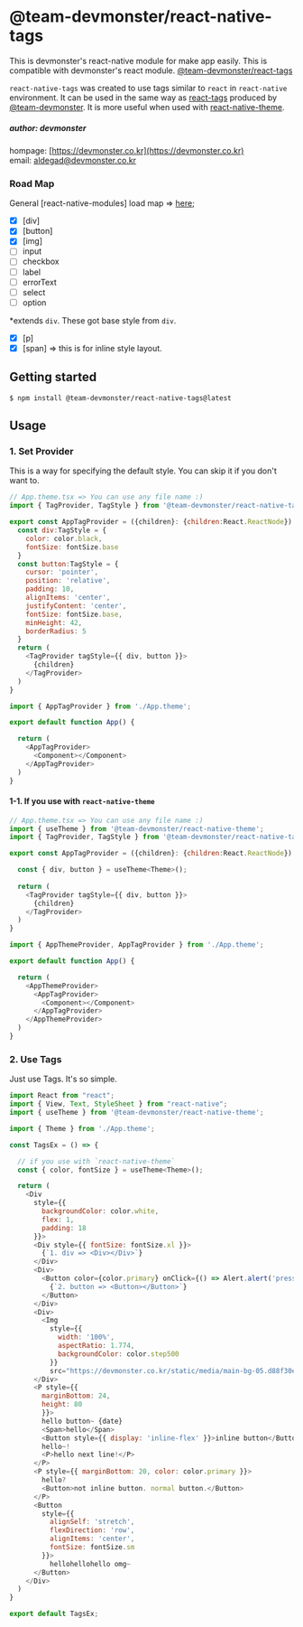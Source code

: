 # @team-devmonster/react-native-tags

This is devmonster's react-native module for make app easily. This is compatible with devmonster's react module.
[@team-devmonster/react-tags](https://www.npmjs.com/package/@team-devmonster/react-tags)

`react-native-tags` was created to use tags similar to `react` in `react-native` environment.
It can be used in the same way as [react-tags](https://www.npmjs.com/package/@team-devmonster/react-tags) produced by [@team-devmonster](https://devmonster.co.kr).
It is more useful when used with [react-native-theme](https://github.com/team-devmonster/react-native-modules/tree/master/local_modules/theme).

##### author: devmonster 
hompage: [https://devmonster.co.kr](https://devmonster.co.kr)<br>
email: [aldegad@devmonster.co.kr](mailto:aldegad@devmonster.co.kr)



### Road Map

General [react-native-modules] load map => [here](https://github.com/team-devmonster/react-native-modules);

- [x] [div]
- [x] [button]
- [X] [img]
- [ ] input
- [ ] checkbox
- [ ] label
- [ ] errorText
- [ ] select
- [ ] option

*extends `div`. These got base style from `div`.
- [x] [p]
- [x] [span] => this is for inline style layout.

## Getting started

`$ npm install @team-devmonster/react-native-tags@latest`


## Usage


### 1. Set Provider

This is a way for specifying the default style. You can skip it if you don't want to.

```javascript
// App.theme.tsx => You can use any file name :)
import { TagProvider, TagStyle } from '@team-devmonster/react-native-tags';

export const AppTagProvider = ({children}: {children:React.ReactNode}) => {
  const div:TagStyle = {
    color: color.black,
    fontSize: fontSize.base
  }
  const button:TagStyle = {
    cursor: 'pointer',
    position: 'relative',
    padding: 10,
    alignItems: 'center',
    justifyContent: 'center',
    fontSize: fontSize.base,
    minHeight: 42,
    borderRadius: 5
  }
  return (
    <TagProvider tagStyle={{ div, button }}>
      {children}
    </TagProvider>
  )
}
```

```javascript
import { AppTagProvider } from './App.theme';

export default function App() {

  return (
    <AppTagProvider>
      <Component></Component>
    </AppTagProvider>
  )
}
```

#### 1-1. If you use with `react-native-theme`

```javascript
// App.theme.tsx => You can use any file name :)
import { useTheme } from '@team-devmonster/react-native-theme';
import { TagProvider, TagStyle } from '@team-devmonster/react-native-tags';

export const AppTagProvider = ({children}: {children:React.ReactNode}) => {

  const { div, button } = useTheme<Theme>();
  
  return (
    <TagProvider tagStyle={{ div, button }}>
      {children}
    </TagProvider>
  )
}
```

```javascript
import { AppThemeProvider, AppTagProvider } from './App.theme';

export default function App() {

  return (
    <AppThemeProvider>
      <AppTagProvider>
        <Component></Component>
      </AppTagProvider>
    </AppThemeProvider>
  )
}
```


### 2. Use Tags

Just use Tags. It's so simple.

```javascript
import React from "react";
import { View, Text, StyleSheet } from "react-native";
import { useTheme } from '@team-devmonster/react-native-theme';

import { Theme } from './App.theme';

const TagsEx = () => {

  // if you use with `react-native-theme`
  const { color, fontSize } = useTheme<Theme>();

  return (
    <Div
      style={{
        backgroundColor: color.white, 
        flex: 1, 
        padding: 18 
      }}>
      <Div style={{ fontSize: fontSize.xl }}>
        {`1. div => <Div></Div>`}
      </Div>
      <Div>
        <Button color={color.primary} onClick={() => Alert.alert('pressed')}>
          {`2. button => <Button></Button>`}
        </Button>
      </Div>
      <Div>
        <Img 
          style={{
            width: '100%',
            aspectRatio: 1.774, 
            backgroundColor: color.step500
          }} 
          src="https://devmonster.co.kr/static/media/main-bg-05.d88f30e7.png"></Img>
      </Div>
      <P style={{  
        marginBottom: 24, 
        height: 80
        }}>
        hello button~ {date}
        <Span>hello</Span>
        <Button style={{ display: 'inline-flex' }}>inline button</Button>
        hello~!
        <P>hello next line!</P>
      </P>
      <P style={{ marginBottom: 20, color: color.primary }}>
        hello?
        <Button>not inline button. normal button.</Button>
      </P>
      <Button 
        style={{ 
          alignSelf: 'stretch', 
          flexDirection: 'row', 
          alignItems: 'center',
          fontSize: fontSize.sm
        }}>
          hellohellohello omg~
      </Button>
    </Div>
  )
}

export default TagsEx;
```